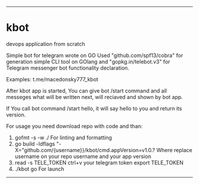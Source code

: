 ___
# kbot
devops application from scratch

Simple bot for telegram wrote on GO
Used "github.com/spf13/cobra" for generation simple CLI tool on GOlang
and "gopkg.in/telebot.v3" for Telegram messenger bot functionality declaration.

Examples:
t.me/macedonsky777_kbot

After kbot app is started, You can give bot /start command and all messeges what will be written next, will reciaved and shown by bot app.

If You call bot command /start hello, it will say hello to you and return its version.

For usage you need download repo with code and than:
1. gofmt -s -w ./ 
For linting and formatting
2. go build -ldflags "-X="github.com/{username}}/kbot/cmd.appVersion=v1.0.?
Where replace username on your repo username and your app version 
3. read -s TELE_TOKEN
ctrl+v your telegram token
export TELE_TOKEN 
4. ./kbot go 
For launch
___
